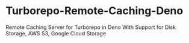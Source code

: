 # Turborepo-Remote-Caching-Deno
 Remote Caching Server for Turborepo in Deno With Support for Disk Storage, AWS S3, Google Cloud Storage
